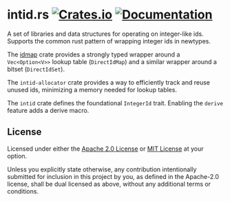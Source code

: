 intid.rs [![Crates.io](https://img.shields.io/crates/v/intid.svg)](https://crates.io/crates/intid) [![Documentation](https://docs.rs/intid/badge.svg)](https://docs.rs/idntid)
==========
A set of libraries and data structures for operating on integer-like ids. Supports the common rust pattern of wrapping integer ids in newtypes.

The [idmap](idmap/README.md) crate provides a strongly typed wrapper around a `Vec<Option<V>>` lookup table (`DirectIdMap`) and a similar wrapper around a bitset (`DirectIdSet`).

The `intid-allocator` crate provides a way to efficiently track and reuse unused ids, minimizing a memory needed for lookup tables.

The `intid` crate defines the foundational `IntegerId` trait. Enabling the `derive` feature adds a derive macro.

## License
Licensed under either the [Apache 2.0 License](./LICENSE-APACHE.txt) or [MIT License](./LICENSE-MIT.txt) at your option.

Unless you explicitly state otherwise, any contribution intentionally submitted for inclusion in this project by you, as defined in the Apache-2.0 license, shall be dual licensed as above, without any additional terms or conditions.
